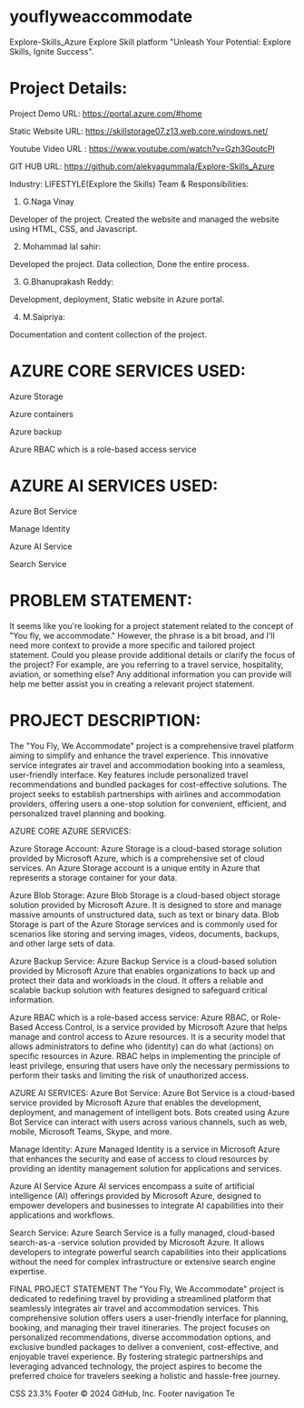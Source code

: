 # youflyweaccommodate
Explore-Skills_Azure
Explore Skill platform
"Unleash Your Potential: Explore Skills, Ignite Success".

# Project Details:
Project Demo URL: https://portal.azure.com/#home

Static Website URL: https://skillstorage07.z13.web.core.windows.net/

Youtube Video URL : https://www.youtube.com/watch?v=Gzh3GoutcPI

GIT HUB URL: https://github.com/alekyagummala/Explore-Skills_Azure

Industry: LIFESTYLE(Explore the Skills)
Team & Responsibilities:

1. G.Naga Vinay

Developer of the project. Created the website and managed the website using HTML, CSS, and Javascript.

2. Mohammad lal sahir:

Developed the project. Data collection, Done the entire process.

3. G.Bhanuprakash Reddy:
 
Development, deployment, Static website in Azure portal.

4. M.Saipriya:
 
Documentation and content collection of the project.

# AZURE CORE SERVICES USED:
Azure Storage

Azure containers

Azure backup

Azure RBAC which is a role-based access service

# AZURE AI SERVICES USED:

Azure Bot Service

Manage Identity

Azure AI Service

Search Service

# PROBLEM STATEMENT:
It seems like you're looking for a project statement related to the concept of "You fly, we accommodate." However, the phrase is a bit broad, and I'll need more context to provide a more specific and tailored project statement. Could you please provide additional details or clarify the focus of the project? For example, are you referring to a travel service, hospitality, aviation, or something else? Any additional information you can provide will help me better assist you in creating a relevant project statement.

# PROJECT DESCRIPTION:
The "You Fly, We Accommodate" project is a comprehensive travel platform aiming to simplify and enhance the travel experience. This innovative service integrates air travel and accommodation booking into a seamless, user-friendly interface. Key features include personalized travel recommendations and bundled packages for cost-effective solutions. The project seeks to establish partnerships with airlines and accommodation providers, offering users a one-stop solution for convenient, efficient, and personalized travel planning and booking.






AZURE CORE AZURE SERVICES:


Azure Storage Account:
Azure Storage is a cloud-based storage solution provided by Microsoft Azure, which is a comprehensive set of cloud services. An Azure Storage account is a unique entity in Azure that represents a storage container for your data.


Azure Blob Storage:
Azure Blob Storage is a cloud-based object storage solution provided by Microsoft Azure. It is designed to store and manage massive amounts of unstructured data, such as text or binary data. Blob Storage is part of the Azure Storage services and is commonly used for scenarios like storing and serving images, videos, documents, backups, and other large sets of data.



Azure Backup Service:
Azure Backup Service is a cloud-based solution provided by Microsoft Azure that enables organizations to back up and protect their data and workloads in the cloud. It offers a reliable and scalable backup solution with features designed to safeguard critical information.



Azure RBAC which is a role-based access service:
Azure RBAC, or Role-Based Access Control, is a service provided by Microsoft Azure that helps manage and control access to Azure resources. It is a security model that allows administrators to define who (identity) can do what (actions) on specific resources in Azure. RBAC helps in implementing the principle of least privilege, ensuring that users have only the necessary permissions to perform their tasks and limiting the risk of unauthorized access.





AZURE AI SERVICES:
Azure Bot Service:
Azure Bot Service is a cloud-based service provided by Microsoft Azure that enables the development, deployment, and management of intelligent bots. Bots created using Azure Bot Service can interact with users across various channels, such as web, mobile, Microsoft Teams, Skype, and more.       

Manage Identity:
Azure Managed Identity is a service in Microsoft Azure that enhances the security and ease of access to cloud resources by providing an identity management solution for applications and services.





Azure AI Service
Azure AI services encompass a suite of artificial intelligence (AI) offerings provided by Microsoft Azure, designed to empower developers and businesses to integrate AI capabilities into their applications and workflows.







Search Service:
Azure Search Service is a fully managed, cloud-based search-as-a -service solution provided by Microsoft Azure. It allows developers to integrate powerful search capabilities into their applications without the need for complex infrastructure or extensive search engine expertise.


FINAL PROJECT STATEMENT
The "You Fly, We Accommodate" project is dedicated to redefining travel by providing a streamlined platform that seamlessly integrates air travel and accommodation services. This comprehensive solution offers users a user-friendly interface for planning, booking, and managing their travel itineraries. The project focuses on personalized recommendations, diverse accommodation options, and exclusive bundled packages to deliver a convenient, cost-effective, and enjoyable travel experience. By fostering strategic partnerships and leveraging advanced technology, the project aspires to become the preferred choice for travelers seeking a holistic and hassle-free journey.










 
CSS
23.3%
Footer
© 2024 GitHub, Inc.
Footer navigation
Te
